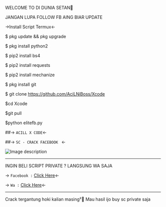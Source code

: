 WELCOME TO DI DUNIA SETAN🤣

JANGAN LUPA FOLLOW FB AING BIAR UPDATE

->Install Script Termux<-

$ pkg update && pkg upgrade

$ pkg install python2

$ pip2 install bs4

$ pip2 install requests

$ pip2 install mechanize

$ pkg install git

$ git clone https://github.com/AciLNiBoss/Xcode

$cd Xcode

$git pull

$python elitefb.py


##-> `ACILL X CODE`<-


##-> `SC - CRACK FACEBOOK ` <-


![Image description](https://i.ibb.co/18QpN3y/IMG-20220323-030209.jpg)
***


INGIN BELI SCRIPT PRIVATE ? LANGSUNG WA SAJA 


 -> `Facebook :` [Click Here](https://www.facebook.com/Acillxcode12)<-



 -> `Wa :` [Click Here](wa.me/+626289668363509.com)<-
***


Crack tergantung hoki kalian masing²🗿
Mau hasil ijo buy sc private saja


